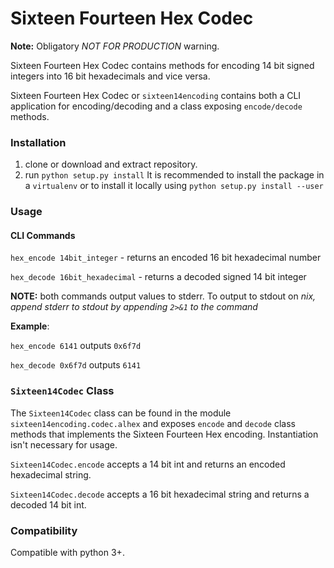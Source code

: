 # Sixteen Fourteen Hex Codec

**Note:** Obligatory *NOT FOR PRODUCTION* warning.

Sixteen Fourteen Hex Codec contains methods for encoding 14 bit signed integers into 16 bit hexadecimals and vice versa.

Sixteen Fourteen Hex Codec or `sixteen14encoding` contains both a CLI application for encoding/decoding and a class exposing `encode/decode` methods.

### Installation

1. clone or download and extract repository.
2. run  `python setup.py install`  It is recommended to install the package in a `virtualenv` or to install it locally using `python setup.py install --user`



### Usage

#### CLI Commands

`hex_encode 14bit_integer` - returns an encoded 16 bit hexadecimal number 

`hex_decode 16bit_hexadecimal`  - returns a decoded signed 14 bit integer

**NOTE:** both commands output values to stderr. To output to stdout on *nix, append stderr to stdout by appending `2>&1` to the command* 

**Example**:

`hex_encode 6141` outputs  `0x6f7d`

`hex_decode 0x6f7d` outputs `6141`

### `Sixteen14Codec` Class

The `Sixteen14Codec` class can be found in the module `sixteen14encoding.codec.alhex` and exposes `encode` and `decode` class methods that implements the Sixteen Fourteen Hex encoding. Instantiation isn't necessary for usage. 

 `Sixteen14Codec.encode` accepts a 14 bit int and returns an encoded hexadecimal string. 

`Sixteen14Codec.decode` accepts a 16 bit hexadecimal string and returns a decoded 14 bit int.



### Compatibility

Compatible with python 3+.
